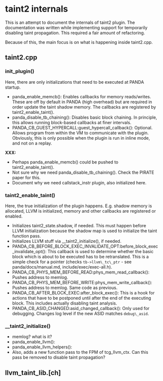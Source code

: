# taint2 internals

This is an attempt to document the internals of taint2 plugin.
The documentation was written while implementing support for temporarily
disabling taint propagation. This required a fair amount of refactoring.

Because of this, the main focus is on what is happening inside taint2.cpp.

## taint2.cpp

### init\_plugin()

Here, there are only initializations that need to be executed at PANDA
startup.

  * panda\_enable\_memcb(): Enables callbacks for memory reads/writes.
    These are off by default in PANDA (high overhead) but are required
    in order update the taint shadow memory.
    The callbacks are registered by taint2\_enable\_taint().
  * panda\_disable\_tb\_chaining(): Disables basic block chaining.
    In principle, this allows running block-based callbacks at finer
    intervals.
  * PANDA\_CB\_GUEST\_HYPERCALL:guest\_hypercall\_callback():
    Optional. Allows program from within the VM to communicate
    with the plugin. Obviously, this is only possible when the
    plugin is run in inline mode, and not on a replay.

**XXX:**
  * Perhaps panda\_enable\_memcb() could be pushed to taint2\_enable\_taint().
  * Not sure why we need panda\_disable\_tb\_chaining(). Check the PIRATE paper for this.
  * Document why we need callstack\_instr plugin, also initialized here.

### taint2\_enable\_taint()

Here, the true initialization of the plugin happens. E.g. shadow memory is
allocated, LLVM is initialized, memory and other callbacks are registered or
enabled.

  * Initializes taint2\_state.shadow, if needed.
    This must happen before LLVM initialization because the shadow map is used
    to initialize the taint function pass.
  * Initializes LLVM stuff via \_\_taint2\_initialize(), if needed.
  * PANDA\_CB\_BEFORE\_BLOCK\_EXEC\_INVALIDATE\_OPT:before\_block\_exec\_invalidate\_opt():
    This callback is used to determine whether the basic block which is about
    to be executed has to be retranslated. This is a simple check for a pointer
    (checks `tb->llvm\_tc\_ptr` - see panda/docs/manual.md, include/exec/exec-all.h).
  * PANDA\_CB\_PHYS\_MEM\_BEFORE\_READ:phys\_mem\_read\_callback():
    Pushes address to memlog.
  * PANDA\_CB\_PHYS\_MEM\_BEFORE\_WRITE:phys\_mem\_write\_callback():
    Pushes address to memlog. Same code as previous.
  * PANDA\_CB\_AFTER\_BLOCK\_EXEC:after\_block\_exec():
    This is a hook for actions that have to be postponed until after the end
    of the executing block. This includes actually disabling taint analysis.
  * PANDA\_CB\_ASID\_CHANGED:asid\_changed\_callback():
    Only used for debugging. Changes log level if the new ASID matches `debug\_asid`.

### \_\_taint2\_initialize()

  * memlog? what is it?
  * panda\_enable\_llvm():
  * panda\_enable\_llvm\_helpers():
  * Also, adds a new function pass to the FPM of tcg\_llvm\_ctx.
    Can this pass be removed to disable taint propagation?

## llvm\_taint\_lib.[ch]

<!--
Use this in vim to escape underscores: s/\v([^\\)])_/\1\\_/g
Underscores in verbatim have to be unescaped manually.
-->
